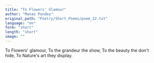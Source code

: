 ```yaml
---
title: "To Flowers' Glamour"
author: "Manas Pandey"
original_path: "Poetry/Short_Poems/poem_22.txt"
language: "en"
form: "short"
length: "short"
image: ""
---
```

To Flowers' glamour,
To the grandeur the show,
To the beauty the don't hide,
To Nature's art they display.
